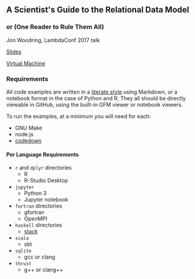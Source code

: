 ## A Scientist's Guide to the Relational Data Model ##
### or (One Reader to Rule Them All) ###

Jon Woodring, LambdaConf 2017 talk

[Slides](https://cdn.rawgit.com/jonwoodring/ortrta/slides/slides/slides.html)

[Virtual Machine]()

### Requirements ###

All code examples are written in a 
[literate style](https://en.wikipedia.org/wiki/Literate_programming) 
using Markdown, or a notebook format in the case of Python and R.
They all should be directly viewable in GitHub, using the built-in GFM
viewer or notebook viewers.

To run the examples, at a minimum you will need for each: 

- GNU Make
- node.js
- [codedown](https://www.npmjs.com/package/codedown)

#### Per Language Requirements ####

- `r` and `dplyr` directories
  - R
  - R-Studio Desktop
- `jupyter`
  - Python 3
  - Jupyter notebook
- `fortran` directories
  - gfortran
  - OpenMPI
- `haskell` directories
  - [stack]()
- `scala`
  - sbt
- `sqlite`
  - gcc or clang
- `thrust`
  - g++ or clang++


